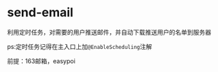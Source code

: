 # send-email
利用定时任务，对需要的用户推送邮件，并自动下载推送用户的名单到服务器

ps:定时任务记得在主入口上加`@EnableScheduling`注解

前提：163邮箱，easypoi
